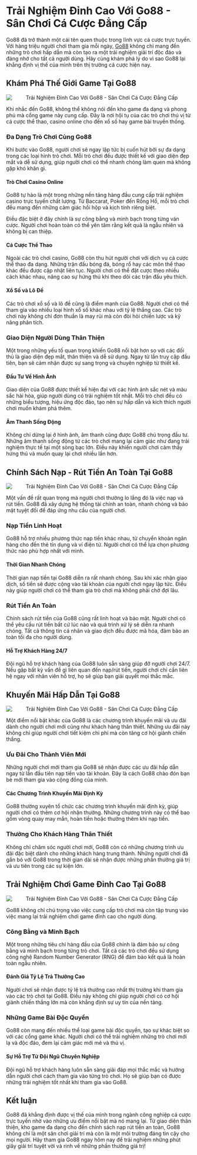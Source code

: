 <h1>Trải Nghiệm Đỉnh Cao Với Go88 - Sân Chơi Cá Cược Đẳng Cấp</h1><p>Go88 đã trở thành một cái tên quen thuộc trong lĩnh vực cá cược trực tuyến. Với hàng triệu người chơi tham gia mỗi ngày, <a href="https://taigo88.cam/">Go88</a> không chỉ mang đến những trò chơi hấp dẫn mà còn tạo ra một trải nghiệm giải trí độc đáo và đáng nhớ cho tất cả người dùng. Hãy cùng khám phá lý do vì sao Go88 lại khẳng định vị thế của mình trên thị trường cá cược hiện nay.</p>
<h2>Khám Phá Thế Giới Game Tại Go88</h2>
<div class="postImages" style="text-align: center;"><img style="max-width: 100%; height: auto; margin: 10px auto; display: block;" src="https://image.winudf.com/v2/image1/Y29tLmF1Z290YW10bS5nMDg4bTFfc2NyZWVuXzJfMTY0NDg3OTM4Ml8wMjM/screen-2.jpg?fakeurl=1&amp;type=.jpg" alt="Trải Nghiệm Đỉnh Cao Với Go88 - Sân Chơi Cá Cược Đẳng Cấp"></div>
<p>Khi nhắc đến Go88, không thể không nói đến kho game đa dạng và phong phú mà cổng game này cung cấp. Đây là nơi hội tụ của các trò chơi thú vị từ cá cược thể thao, casino online cho đến xổ số hay game bài truyền thống.</p>
<h3>Đa Dạng Trò Chơi Cùng Go88</h3>
<p>Khi bước vào Go88, người chơi sẽ ngay lập tức bị cuốn hút bởi sự đa dạng trong các loại hình trò chơi. Mỗi trò chơi đều được thiết kế với giao diện đẹp mắt và dễ sử dụng, giúp người chơi có thể nhanh chóng làm quen mà không gặp khó khăn gì.</p>
<h4>Trò Chơi Casino Online</h4>
<p>Go88 tự hào là một trong những nền tảng hàng đầu cung cấp trải nghiệm casino trực tuyến chất lượng. Từ Baccarat, Poker đến Rồng Hổ, mỗi trò chơi đều mang đến những cảm giác hồi hộp và kịch tính riêng biệt.</p>
<p>Điều đặc biệt ở đây chính là sự công bằng và minh bạch trong từng ván cược. Người chơi hoàn toàn có thể yên tâm rằng kết quả là ngẫu nhiên và không bị can thiệp.</p>
<h4>Cá Cược Thể Thao</h4>
<p>Ngoài các trò chơi casino, Go88 còn thu hút người chơi với dịch vụ cá cược thể thao đa dạng. Những trận đấu bóng đá, bóng rổ hay các môn thể thao khác đều được cập nhật liên tục. Người chơi có thể đặt cược theo nhiều cách khác nhau, nâng cao sự hứng thú khi theo dõi các trận đấu yêu thích.</p>
<h4>Xổ Số và Lô Đề</h4>
<p>Các trò chơi xổ số và lô đề cũng là điểm mạnh của Go88. Người chơi có thể tham gia vào nhiều loại hình xổ số khác nhau với tỷ lệ thắng cao. Các trò chơi này không chỉ đơn thuần là may rủi mà còn đòi hỏi chiến lược và kỹ năng phân tích.</p>
<h3>Giao Diện Người Dùng Thân Thiện</h3>
<p>Một trong những yếu tố quan trọng khiến Go88 nổi bật hơn so với các đối thủ là giao diện đẹp mắt, thân thiện và dễ sử dụng. Ngay từ lần truy cập đầu tiên, bạn sẽ cảm nhận được sự sang trọng và chuyên nghiệp từ thiết kế.</p>
<h4>Đầu Tư Về Hình Ảnh</h4>
<p>Giao diện của Go88 được thiết kế hiện đại với các hình ảnh sắc nét và màu sắc hài hòa, giúp người dùng có trải nghiệm tốt nhất. Mỗi trò chơi đều có những biểu tượng, hiệu ứng độc đáo, tạo nên sự hấp dẫn và kích thích người chơi muốn khám phá thêm.</p>
<h4>Âm Thanh Sống Động</h4>
<p>Không chỉ dừng lại ở hình ảnh, âm thanh cũng được Go88 chú trọng đầu tư. Những âm thanh sống động từ các trò chơi mang lại cảm giác như đang trải nghiệm thực tế tại một sòng bạc lớn. Điều này khiến người chơi cảm thấy hứng thú và muốn quay lại chơi nhiều lần hơn.</p>
<h2>Chính Sách Nạp - Rút Tiền An Toàn Tại Go88</h2>
<div class="postImages" style="text-align: center;"><img style="max-width: 100%; height: auto; margin: 10px auto; display: block;" src="https://go88-games.com/wp-content/uploads/2024/08/phom-1_22_11zon.webp" alt="Trải Nghiệm Đỉnh Cao Với Go88 - Sân Chơi Cá Cược Đẳng Cấp"></div>
<p>Một vấn đề rất quan trọng mà người chơi thường lo lắng đó là việc nạp và rút tiền. Go88 đã xây dựng hệ thống tài chính an toàn, nhanh chóng và bảo mật tuyệt đối để đáp ứng nhu cầu của người chơi.</p>
<h3>Nạp Tiền Linh Hoạt</h3>
<p>Go88 hỗ trợ nhiều phương thức nạp tiền khác nhau, từ chuyển khoản ngân hàng cho đến thẻ tín dụng và ví điện tử. Người chơi có thể lựa chọn phương thức nào phù hợp nhất với mình.</p>
<h4>Thời Gian Nhanh Chóng</h4>
<p>Thời gian nạp tiền tại Go88 diễn ra rất nhanh chóng. Sau khi xác nhận giao dịch, số tiền sẽ được cộng vào tài khoản của người chơi ngay lập tức. Điều này giúp người chơi có thể tham gia trò chơi mà không phải chờ đợi lâu.</p>
<h3>Rút Tiền An Toàn</h3>
<p>Chính sách rút tiền của Go88 cũng rất linh hoạt và bảo mật. Người chơi có thể yêu cầu rút tiền bất cứ lúc nào và quá trình xử lý sẽ diễn ra nhanh chóng. Tất cả thông tin cá nhân và giao dịch đều được mã hóa, đảm bảo an toàn tối đa cho người dùng.</p>
<h4>Hỗ Trợ Khách Hàng 24/7</h4>
<p>Đội ngũ hỗ trợ khách hàng của Go88 luôn sẵn sàng giúp đỡ người chơi 24/7. Nếu gặp bất kỳ vấn đề gì liên quan đến nạp/rút tiền, người chơi chỉ cần liên hệ ngay với nhân viên hỗ trợ, họ sẽ giúp bạn giải quyết mọi thắc mắc.</p>
<h2>Khuyến Mãi Hấp Dẫn Tại Go88</h2>
<div class="postImages" style="text-align: center;"><img style="max-width: 100%; height: auto; margin: 10px auto; display: block;" src="https://i.ytimg.com/vi/p5PvSfAU00s/hq720_1.jpg" alt="Trải Nghiệm Đỉnh Cao Với Go88 - Sân Chơi Cá Cược Đẳng Cấp"></div>
<p>Một điểm nổi bật khác của Go88 là các chương trình khuyến mãi và ưu đãi dành cho người chơi mới cũng như khách hàng thân thiết. Những ưu đãi này không chỉ giúp người chơi tiết kiệm chi phí mà còn tăng cơ hội giành chiến thắng.</p>
<h3>Ưu Đãi Cho Thành Viên Mới</h3>
<p>Những người chơi mới tham gia Go88 sẽ nhận được các ưu đãi hấp dẫn ngay từ lần đầu tiên nạp tiền vào tài khoản. Đây là cách Go88 chào đón bạn bè mới tham gia vào cộng đồng của mình.</p>
<h4>Các Chương Trình Khuyến Mãi Định Kỳ</h4>
<p>Go88 thường xuyên tổ chức các chương trình khuyến mãi định kỳ, giúp người chơi có thêm cơ hội nhận thưởng. Những chương trình này có thể bao gồm vòng quay may mắn, hoàn tiền hoặc thưởng thêm khi nạp tiền.</p>
<h3>Thưởng Cho Khách Hàng Thân Thiết</h3>
<p>Không chỉ chăm sóc người chơi mới, Go88 còn có những chương trình ưu đãi đặc biệt dành cho những khách hàng trung thành. Những người chơi đã gắn bó với Go88 trong thời gian dài sẽ nhận được những phần thưởng giá trị và ưu tiên trong các sự kiện lớn.</p>
<h2>Trải Nghiệm Chơi Game Đỉnh Cao Tại Go88</h2>
<div class="postImages" style="text-align: center;"><img style="max-width: 100%; height: auto; margin: 10px auto; display: block;" src="https://i.pinimg.com/originals/47/02/12/4702121d1f32ce32a0689099af377856.jpg" alt="Trải Nghiệm Đỉnh Cao Với Go88 - Sân Chơi Cá Cược Đẳng Cấp"></div>
<p>Go88 không chỉ chú trọng vào việc cung cấp trò chơi mà còn tập trung vào việc mang lại trải nghiệm chơi game đỉnh cao cho người dùng.</p>
<h3>Công Bằng và Minh Bạch</h3>
<p>Một trong những tiêu chí hàng đầu của Go88 chính là đảm bảo sự công bằng và minh bạch trong từng trò chơi. Tất cả các trò chơi đều sử dụng công nghệ Random Number Generator (RNG) để đảm bảo kết quả là hoàn toàn ngẫu nhiên.</p>
<h4>Đánh Giá Tỷ Lệ Trả Thưởng Cao</h4>
<p>Người chơi sẽ nhận được tỷ lệ trả thưởng cao nhất thị trường khi tham gia vào các trò chơi tại Go88. Điều này không chỉ giúp người chơi có cơ hội giành chiến thắng lớn mà còn khẳng định sự uy tín của nền tảng.</p>
<h3>Những Game Bài Độc Quyền</h3>
<p>Go88 còn mang đến nhiều thể loại game bài độc quyền, tạo sự khác biệt so với các cổng game khác. Người chơi có thể trải nghiệm những trò chơi mới lạ và độc đáo, đem lại cảm giác mới mẻ và thú vị.</p>
<h4>Sự Hỗ Trợ Từ Đội Ngũ Chuyên Nghiệp</h4>
<p>Đội ngũ hỗ trợ khách hàng luôn sẵn sàng giải đáp mọi thắc mắc và hướng dẫn người chơi cách tham gia vào từng trò chơi. Họ sẽ giúp bạn có được những trải nghiệm tốt nhất khi tham gia vào Go88.</p>
<h2>Kết luận</h2>
<p>Go88 đã khẳng định được vị thế của mình trong ngành công nghiệp cá cược trực tuyến nhờ vào những ưu điểm nổi bật mà nó mang lại. Từ giao diện thân thiện, kho game đa dạng cho đến chính sách nạp rút tiền an toàn, Go88 không chỉ là một sân chơi giải trí mà còn là một môi trường đáng tin cậy cho mọi người. Hãy tham gia Go88 ngay hôm nay để trải nghiệm những phút giây giải trí tuyệt vời và rinh về những phần thưởng giá trị!</p>
